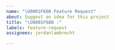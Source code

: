 ```yaml
---
name: "\U0001F680 Feature Request"
about: Suggest an idea for this project
title: "\U0001F680 :"
labels: feature-request
assignees: jordanlambrecht

---
```



